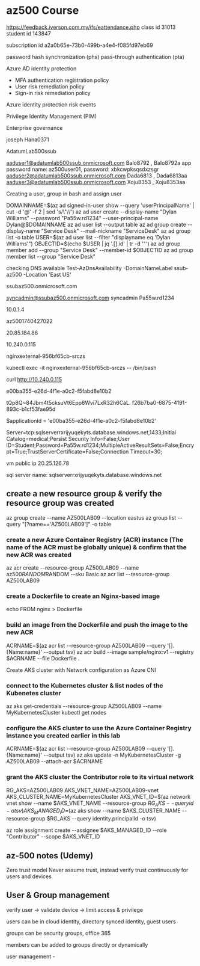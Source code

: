 # az500 Course

<https://feedback.iverson.com.my/ifs/eattendance.php>
class id 31013
student id 143847

subscription id a2a0b65e-73b0-499b-a4e4-f085fd97eb69

password hash synchronization (phs)
pass-through authentication (pta)

Azure AD identity protection

* MFA authentication registration policy
* User risk remediation policy
* Sign-in risk remediation policy

Azure identity protection risk events

Privilege Identity Management (PIM)

Enterprise governance

joseph Hana0371

AdatumLab500ssub

<aaduser1@adatumlab500ssub.onmicrosoft.com>  Balo8792 , Balo8792a    app password name: az500user01, password: xbkcwpksqsdxzsgr
<aaduser2@adatumlab500ssub.onmicrosoft.com>  Dada6813 , Dada6813aa
<aaduser3@adatumlab500ssub.onmicrosoft.com>  Xoju8353 , Xoju8353aa

Creating a user, group in bash and assign user

 DOMAINNAME=$(az ad signed-in-user show --query 'userPrincipalName' | cut -d '@' -f 2 | sed 's/\"//')
 az ad user create --display-name "Dylan Williams" --password "Pa55w.rd1234" --user-principal-name Dylan@$DOMAINNAME
 az ad user list --output table
 az ad group create --display-name "Service Desk" --mail-nickname "ServiceDesk"
 az ad group list -o table
 USER=$(az ad user list --filter "displayname eq 'Dylan Williams'")
 OBJECTID=$(echo $USER | jq '.[].id' | tr -d '"')
 az ad group member add --group "Service Desk" --member-id $OBJECTID
 az ad group member list --group "Service Desk"

checking DNS available
Test-AzDnsAvailability -DomainNameLabel ssub-az500 -Location 'East US'

ssubaz500.onmicrosoft.com

<syncadmin@ssubaz500.onmicrosoft.com>
syncadmin Pa55w.rd1234

10.0.1.4

az5001740427022

20.85.184.86

10.240.0.115

nginxexternal-956bf65cb-srczs

kubectl exec -it nginxexternal-956bf65cb-srczs -- /bin/bash

 curl <http://10.240.0.115>

e00ba355-e26d-4f1e-a0c2-f5fabd8e10b2

tQp8Q~84Jbm4t5cksuVt6Epp8Wvi7LxR32h6CaL.
f26b7ba0-6875-4191-893c-b1cf53fae95d

$applicationId = 'e00ba355-e26d-4f1e-a0c2-f5fabd8e10b2'

Server=tcp:sqlserverrxrijyuqekyts.database.windows.net,1433;Initial Catalog=medical;Persist Security Info=False;User ID=Student;Password=Pa55w.rd1234;MultipleActiveResultSets=False;Encrypt=True;TrustServerCertificate=False;Connection Timeout=30;

vm public ip 20.25.126.78

sql server name: sqlserverrxrijyuqekyts.database.windows.net

## create a new resource group & verify the resource group was created

az group create --name AZ500LAB09 --location eastus
az group list --query "[?name=='AZ500LAB09']" -o table

### create a new Azure Container Registry (ACR) instance (The name of the ACR must be globally unique) & confirm that the new ACR was created

az acr create --resource-group AZ500LAB09 --name az500$RANDOM$RANDOM --sku Basic
az acr list --resource-group AZ500LAB09

### create a Dockerfile to create an Nginx-based image

echo FROM nginx > Dockerfile

### build an image from the Dockerfile and push the image to the new ACR

ACRNAME=$(az acr list --resource-group AZ500LAB09 --query '[].{Name:name}' --output tsv)
az acr build --image sample/nginx:v1 --registry $ACRNAME --file Dockerfile .

Create AKS cluster with Network configuration as Azure CNI

### connect to the Kubernetes cluster & list nodes of the Kubenetes cluster

az aks get-credentials --resource-group AZ500LAB09 --name MyKubernetesCluster
kubectl get nodes

### configure the AKS cluster to use the Azure Container Registry instance you created earlier in this lab

ACRNAME=$(az acr list --resource-group AZ500LAB09 --query '[].{Name:name}' --output tsv)
az aks update -n MyKubernetesCluster -g AZ500LAB09 --attach-acr $ACRNAME

### grant the AKS cluster the Contributor role to its virtual network

RG_AKS=AZ500LAB09
AKS_VNET_NAME=AZ500LAB09-vnet
AKS_CLUSTER_NAME=MyKubernetesCluster
AKS_VNET_ID=$(az network vnet show --name $AKS_VNET_NAME --resource-group $RG_AKS --query id -o tsv)
AKS_MANAGED_ID=$(az aks show --name $AKS_CLUSTER_NAME --resource-group $RG_AKS --query identity.principalId -o tsv)

az role assignment create --assignee $AKS_MANAGED_ID --role "Contributor" --scope $AKS_VNET_ID

## az-500 notes (Udemy)

Zero trust model
Never assume trust, instead verify trust continuously for users and devices

## User & Group management

verify user -> validate device -> limit access & privilege

users can be in cloud identity, directory synced identity, guest users

groups can be security groups, office 365

members can be added to groups directly or dynamically

user management -
